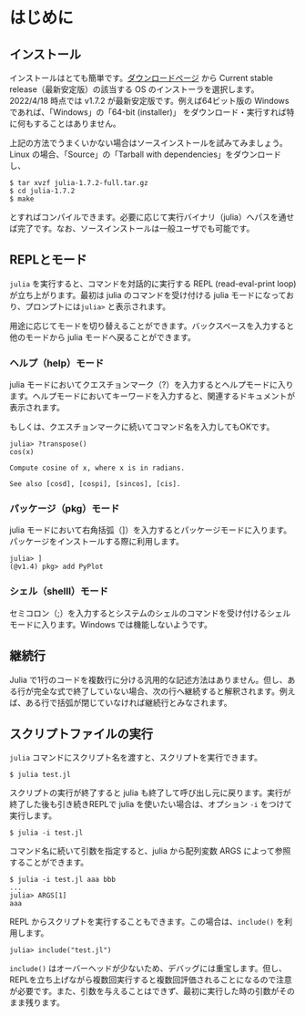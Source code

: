 # はじめに

<!--
## Julia の紹介・特徴
-->

## インストール
インストールはとても簡単です。[ダウンロードページ](https://julialang.org/downloads/) から Current stable release（最新安定版）の該当する OS のインストーラを選択します。2022/4/18 時点では v1.7.2 が最新安定版です。例えば64ビット版の Windows であれば、「Windows」の「64-bit (installer)」 をダウンロード・実行すれば特に何もすることはありません。

上記の方法でうまくいかない場合はソースインストールを試みてみましょう。Linux の場合、「Source」の「Tarball with dependencies」をダウンロードし、
```
$ tar xvzf julia-1.7.2-full.tar.gz
$ cd julia-1.7.2
$ make
```
とすればコンパイルできます。必要に応じて実行バイナリ（julia）へパスを通せば完了です。なお、ソースインストールは一般ユーザでも可能です。

<!--
## はじめての Julia

-->

## REPLとモード
```julia``` を実行すると、コマンドを対話的に実行する REPL (read-eval-print loop) が立ち上がります。最初は julia のコマンドを受け付ける julia モードになっており、プロンプトには```julia>``` と表示されます。

用途に応じてモードを切り替えることができます。バックスペースを入力すると他のモードから julia モードへ戻ることができます。

### ヘルプ（help）モード
julia モードにおいてクエスチョンマーク（?）を入力するとヘルプモードに入ります。ヘルプモードにおいてキーワードを入力すると、関連するドキュメントが表示されます。

もしくは、クエスチョンマークに続いてコマンド名を入力してもOKです。
```
julia> ?transpose()
cos(x)

Compute cosine of x, where x is in radians.

See also [cosd], [cospi], [sincos], [cis].
```

### パッケージ（pkg）モード
julia モードにおいて右角括弧（]）を入力するとパッケージモードに入ります。パッケージをインストールする際に利用します。
```
julia> ]
(@v1.4) pkg> add PyPlot
```

### シェル（shelll）モード
セミコロン（;）を入力するとシステムのシェルのコマンドを受け付けるシェルモードに入ります。Windows では機能しないようです。

## 継続行
Julia で1行のコードを複数行に分ける汎用的な記述方法はありません。但し、ある行が完全な式で終了していない場合、次の行へ継続すると解釈されます。例えば、ある行で括弧が閉じていなければ継続行とみなされます。

## スクリプトファイルの実行
```julia``` コマンドにスクリプト名を渡すと、スクリプトを実行できます。
```
$ julia test.jl
```
スクリプトの実行が終了すると julia も終了して呼び出し元に戻ります。実行が終了した後も引き続きREPLで julia を使いたい場合は、オプション ```-i``` をつけて実行します。
```
$ julia -i test.jl
```
コマンド名に続いて引数を指定すると、julia から配列変数 ARGS によって参照することができます。
```
$ julia -i test.jl aaa bbb
...
julia> ARGS[1]
aaa
```

REPL からスクリプトを実行することもできます。この場合は、```include()``` を利用します。
```
julia> include("test.jl")
```
```include()``` はオーバーヘッドが少ないため、デバッグには重宝します。但し、REPLを立ち上げながら複数回実行すると複数回評価されることになるので注意が必要です。また、引数を与えることはできず、最初に実行した時の引数がそのまま残ります。


